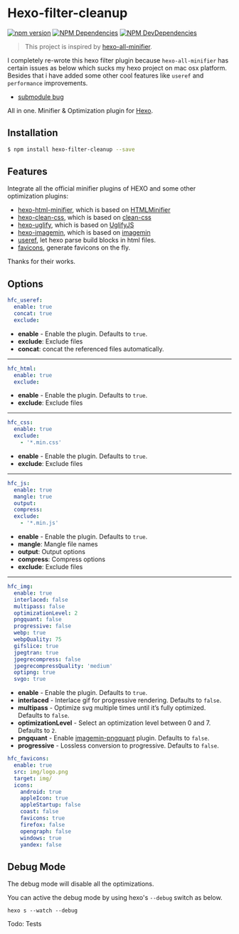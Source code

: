 # Hexo-filter-cleanup

[![npm version](https://badge.fury.io/js/hexo-filter-cleanup.svg)](https://www.npmjs.com/package/hexo-filter-cleanup)
[![NPM Dependencies](https://david-dm.org/mamboer/hexo-filter-cleanup.svg)](https://david-dm.org/mamboer/hexo-filter-cleanup)
[![NPM DevDependencies](https://david-dm.org/mamboer/hexo-filter-cleanup/dev-status.svg)](https://david-dm.org/mamboer/hexo-filter-cleanup?type=dev)

> This project is inspired by [hexo-all-minifier](https://github.com/unhealthy/hexo-all-minifier).

I completely re-wrote this hexo filter plugin because `hexo-all-minifier` has certain issues as below which sucks my hexo project on mac osx platform. Besides that i have added some other cool features like `useref` and `performance` improvements.

- [submodule bug](https://github.com/unhealthy/hexo-all-minifier/issues/12)


All in one. Minifier & Optimization plugin for [Hexo](https://hexo.io).

## Installation

``` bash
$ npm install hexo-filter-cleanup --save
```

## Features

Integrate all the official minifier plugins of HEXO and some other optimization plugins:

- [hexo-html-minifier](https://github.com/hexojs/hexo-html-minifier), which is based on [HTMLMinifier](https://github.com/kangax/html-minifier)
- [hexo-clean-css](https://github.com/hexojs/hexo-clean-css), which is based on [clean-css](https://github.com/jakubpawlowicz/clean-css)
- [hexo-uglify](https://github.com/hexojs/hexo-uglify), which is based on [UglifyJS](http://lisperator.net/uglifyjs/)
- [hexo-imagemin](https://github.com/vseventer/hexo-imagemin), which is based on [imagemin](https://github.com/imagemin/imagemin)
- [useref](https://www.npmjs.com/package/useref), let hexo parse build blocks in html files.
- [favicons](https://github.com/haydenbleasel/favicons), generate favicons on the fly.

Thanks for their works.

## Options

``` yaml
hfc_useref:
  enable: true
  concat: true
  exclude: 
```
- **enable** - Enable the plugin. Defaults to `true`.
- **exclude**: Exclude files
- **concat**: concat the referenced files automatically.

----------

``` yaml
hfc_html:
  enable: true
  exclude: 
```
- **enable** - Enable the plugin. Defaults to `true`.
- **exclude**: Exclude files

----------

``` yaml
hfc_css:
  enable: true
  exclude: 
    - '*.min.css'
```
- **enable** - Enable the plugin. Defaults to `true`.
- **exclude**: Exclude files

----------

``` yaml
hfc_js:
  enable: true
  mangle: true
  output:
  compress:
  exclude: 
    - '*.min.js'
```
- **enable** - Enable the plugin. Defaults to `true`.
- **mangle**: Mangle file names
- **output**: Output options
- **compress**: Compress options
- **exclude**: Exclude files

----------

```yaml
hfc_img:
  enable: true
  interlaced: false
  multipass: false
  optimizationLevel: 2
  pngquant: false
  progressive: false
  webp: true
  webpQuality: 75
  gifslice: true
  jpegtran: true
  jpegrecompress: false
  jpegrecompressQuality: 'medium'
  optipng: true
  svgo: true
```
- **enable** - Enable the plugin. Defaults to `true`.
- **interlaced** - Interlace gif for progressive rendering. Defaults to `false`.
- **multipass** - Optimize svg multiple times until it’s fully optimized. Defaults to `false`.
- **optimizationLevel** - Select an optimization level between 0 and 7. Defaults to `2`.
- **pngquant** - Enable [imagemin-pngquant](https://github.com/imagemin/imagemin-pngquant) plugin. Defaults to `false`.
- **progressive** - Lossless conversion to progressive. Defaults to `false`.

```yaml
hfc_favicons:
  enable: true
  src: img/logo.png
  target: img/
  icons:
    android: true
    appleIcon: true
    appleStartup: false
    coast: false
    favicons: true
    firefox: false
    opengraph: false
    windows: true
    yandex: false
```

## Debug Mode

The debug mode will disable all the optimizations.

You can active the debug mode by using hexo's `--debug` switch as below.

```
hexo s --watch --debug
```

Todo: Tests
